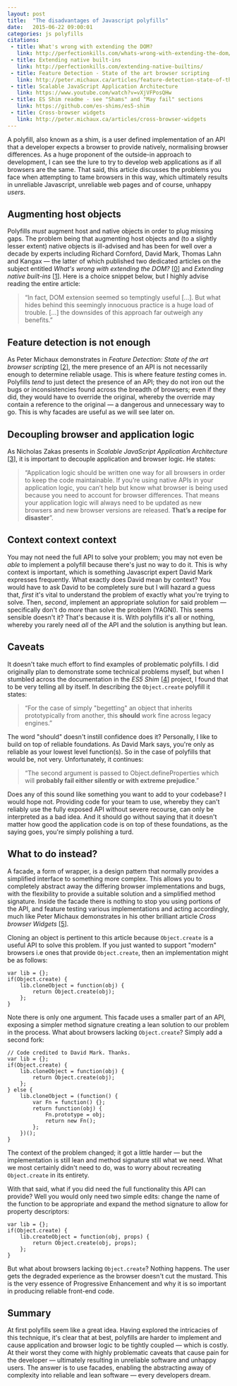 ```yaml
---
layout: post
title:  "The disadvantages of Javascript polyfills"
date:   2015-06-22 09:00:01
categories: js polyfills
citations:
 - title: What's wrong with extending the DOM?
   link: http://perfectionkills.com/whats-wrong-with-extending-the-dom/
 - title: Extending native built-ins
   link: http://perfectionkills.com/extending-native-builtins/
 - title: Feature Detection - State of the art browser scripting
   link: http://peter.michaux.ca/articles/feature-detection-state-of-the-art-browser-scripting
 - title: Scalable JavaScript Application Architecture
   link: https://www.youtube.com/watch?v=vXjVFPosQHw
 - title: ES Shim readme - see "Shams" and "May fail" sections
   link: https://github.com/es-shims/es5-shim
 - title: Cross-browser widgets
   link: http://peter.michaux.ca/articles/cross-browser-widgets
---
```


A polyfill, also known as a shim, is a user defined implementation of an API that a developer expects a browser to provide natively, normalising browser differences. As a huge proponent of the outside-in approach to development, I can see the lure to try to develop web applications as if all browsers are the same. That said, this article discusses the problems you face when attempting to tame browsers in this way, which ultimately results in unreliable Javascript, unreliable web pages and of course, unhappy *users*.

## Augmenting host objects

Polyfills *must* augment host and native objects in order to plug missing gaps. The problem being that augmenting host objects and (to a slightly lesser extent) native objects is ill-advised and has been for well over a decade by experts including Richard Cornford, David Mark, Thomas Lahn and Kangax &mdash; the latter of which published two dedicated articles on the subject entitled *What's wrong with extending the DOM?* [[0](#ref0)] and *Extending native built-ins* [[1](#ref1)]. Here is a choice snippet below, but I highly advise reading the entire article:

> &ldquo;In fact, DOM extension seemed so temptingly useful [...]. But what hides behind this seemingly innocuous practice is a huge load of trouble. [...] the downsides of this approach far outweigh any benefits.&rdquo;

## Feature detection is not enough

As Peter Michaux demonstrates in *Feature Detection: State of the art browser scripting* [[2](#ref2)], the mere presence of an API is not necessarily enough to determine reliable usage. This is where feature *testing* comes in. Polyfills *tend* to just detect the presence of an API; they do not iron out the bugs or inconsistencies found across the breadth of browsers; even if they did, they would have to override the original, whereby the override may contain a reference to the original &mdash; a dangerous and unnecessary way to go. This is why facades are useful as we will see later on.

## Decoupling browser and application logic

As Nicholas Zakas presents in *Scalable JavaScript Application Architecture* [[3](#ref3)], it is important to decouple application and browser logic. He states:

> &ldquo;Application logic should be written one way for all browsers in order to keep the code maintainable. If you’re using native APIs in your application logic, you can’t help but know what browser is being used because you need to account for browser differences. That means your application logic will always need to be updated as new browsers and new browser versions are released. **That’s a recipe for disaster**&rdquo;.

## Context context context

You may not need the full API to solve your problem; you may not even be *able* to implement a polyfill because there's just no way to do it. This is why context is important, which is something Javascript expert David Mark expresses frequently. What exactly does David mean by context? You would have to ask David to be completely sure but I will hazard a guess that, *first* it's vital to understand the problem of exactly what you're trying to solve. Then, *second*, implement an appropriate solution for said problem &mdash; specifically don't do *more* than solve the problem (YAGNI). This seems sensible doesn't it? That's because it is. With polyfills it's all or nothing, whereby you rarely need *all* of the API and the solution is anything but lean.

## Caveats

It doesn't take much effort to find examples of problematic polyfills. I did originally plan to demonstrate some technical problems myself, but when I stumbled across the documentation in the *ES5 Shim* [[4](#ref4)] project, I found that to be very telling all by itself. In describing the `Object.create` polyfill it states:

> &ldquo;For the case of simply "begetting" an object that inherits prototypically from another, this **should** work fine across legacy engines.&rdquo;

The word "should" doesn't instill confidence does it? Personally, I like to build on top of reliable foundations. As David Mark says, you're only as reliable as your lowest level function(s). So in the case of polyfills that would be, not very. Unfortunately, it continues:

> &ldquo;The second argument is passed to Object.defineProperties which will **probably fail either silently or with extreme prejudice**.&rdquo;

Does any of this sound like something you want to add to your codebase? I would hope not. Providing code for your team to use, whereby they can't reliably use the fully exposed API without severe recourse, can only be interpreted as a bad idea. And it should go without saying that it doesn't matter how good the application code is on top of these foundations, as the saying goes, you're simply polishing a turd.

## What to do instead?

A facade, a form of wrapper, is a design pattern that normally provides a simplified interface to something more complex. This allows you to completely abstract away the differing browser implementations and bugs, with the flexibility to provide a suitable solution and a simplified method signature. Inside the facade there is nothing to stop you using portions of the API, and feature testing various implementations and acting accordingly, much like Peter Michaux demonstrates in his other brilliant article *Cross browser Widgets* [[5](#ref5)].

Cloning an object is pertinent to this article because `Object.create` is a useful API to solve this problem. If you just wanted to support "modern" browsers i.e ones that provide `Object.create`, then an implementation might be as follows:

	var lib = {};
	if(Object.create) {
		lib.cloneObject = function(obj) {
			return Object.create(obj);
		};
	}

Note there is only one argument. This facade uses a smaller part of an API, exposing a simpler method signature creating a lean solution to our problem in the process. What about browsers lacking `Object.create`? Simply add a second fork:

	// Code credited to David Mark. Thanks.
	var lib = {};
	if(Object.create) {
		lib.cloneObject = function(obj) {
			return Object.create(obj);
		};
	} else {
		lib.cloneObject = (function() {
			var Fn = function() {};
			return function(obj) {
				Fn.prototype = obj;
				return new Fn();
			};
		})();
	}

The context of the problem changed; it got a little harder &mdash;  but the implementation is still lean and method signature still what we need. What we most certainly didn't need to do, was to worry about recreating `Object.create` in its entirety.

With that said, what if you did need the full functionality this API can provide? Well you would only need two simple edits: change the name of the function to be appropriate and expand the method signature to allow for property descriptors:

	var lib = {};
	if(Object.create) {
		lib.createObject = function(obj, props) {
			return Object.create(obj, props);
		};
	}

But what about browsers lacking `Object.create`? Nothing happens. The user gets the degraded experience as the browser doesn't cut the mustard. This is the very essence of Progressive Enhancement and why it is so important in producing reliable front-end code.

## Summary

At first polyfills seem like a great idea. Having explored the intricacies of this technique, it's clear that at best, polyfills are harder to implement and cause application and browser logic to be tightly coupled &mdash; which is costly. At their worst they come with highly problematic caveats that cause pain for the developer &mdash; ultimately resulting in unreliable software and unhappy users. The answer is to use facades, enabling the abstracting away of complexity into reliable and lean software &mdash; every developers dream.

<!--

* ADDED IMPLEMENTATION Just because an API is implemented in a browser doesn't mean it's trustworthy. Sometimes, the spec is simply misunderstood and implemented differently across browser vendors. Adding a polyfill to the mix just adds complexity in the form of another user-defined implementation.

* CONSISTENCY Then there is the question of consistency. Do you want to use some polyfills and some facades. Probably not. Just use a consistent abstraction, a facade.

-->